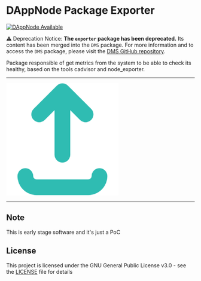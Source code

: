 # DAppNode Package Exporter

[![DAppNode Available](https://img.shields.io/badge/DAppNode-Available-brightgreen.svg)](http://my.dappnode/#/installer/dappnode-exporter.dnp.dappnode.eth)

⚠️ Deprecation Notice: **The `exporter` package has been deprecated.** Its content has been merged into the `DMS` package. For more information and to access the `DMS` package, please visit the [DMS GitHub repository](https://github.com/dappnode/DAppNodePackage-DMS).

Package responsible of get metrics from the system to be able to check its healthy, based on the tools cadvisor and node_exporter.

---

![avatar](avatar.png)

---

## Note

This is early stage software and it's just a PoC

## License

This project is licensed under the GNU General Public License v3.0 - see the [LICENSE](LICENSE) file for details
